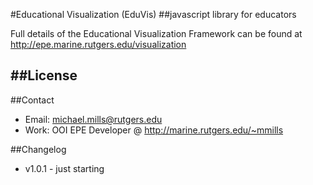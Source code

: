 #Educational Visualization (EduVis)
##javascript library for educators

Full details of the Educational Visualization Framework can be found at http://epe.marine.rutgers.edu/visualization

##License
- 

##Contact
- Email: michael.mills@rutgers.edu
- Work: OOI EPE Developer @ http://marine.rutgers.edu/~mmills

##Changelog
- v1.0.1 - just starting
